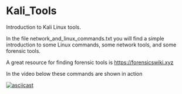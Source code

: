 # Kali_Tools
Introduction to Kali Linux tools. 

In the file network_and_linux_commands.txt you will find a simple introduction to some Linux commands, some network tools, and some forensic tools. 

A great resource for finding forensic tools is https://forensicswiki.xyz

In the video below these commands are shown in action

[![asciicast](https://asciinema.org/a/GXeULYC2qUo8pLupYoEul1QkF.svg)](https://asciinema.org/a/GXeULYC2qUo8pLupYoEul1QkF)

